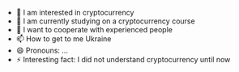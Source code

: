 - 👀 I am interested in cryptocurrency
- 🌱 I am currently studying on a cryptocurrency course
- 💞️ I want to cooperate with experienced people
- 📫 How to get to me Ukraine
- 😄 Pronouns: ...
- ⚡ Interesting fact: I did not understand cryptocurrency until now

<!---
makartur1801/makartur1801 is a ✨ special ✨ repository because its `README.md` (this file) appears on your GitHub profile.
You can click the Preview link to take a look at your changes.
--->
